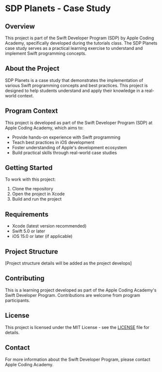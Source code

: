 # SDP Planets - Case Study

## Overview

This project is part of the Swift Developer Program (SDP) by Apple Coding Academy, specifically developed during the tutorials class. The SDP Planets case study serves as a practical learning exercise to understand and implement Swift programming concepts.

## About the Project

SDP Planets is a case study that demonstrates the implementation of various Swift programming concepts and best practices. This project is designed to help students understand and apply their knowledge in a real-world context.

## Program Context

This project is developed as part of the Swift Developer Program (SDP) at Apple Coding Academy, which aims to:
- Provide hands-on experience with Swift programming
- Teach best practices in iOS development
- Foster understanding of Apple's development ecosystem
- Build practical skills through real-world case studies

## Getting Started

To work with this project:
1. Clone the repository
2. Open the project in Xcode
3. Build and run the project

## Requirements

- Xcode (latest version recommended)
- Swift 5.0 or later
- iOS 15.0 or later (if applicable)

## Project Structure

[Project structure details will be added as the project develops]

## Contributing

This is a learning project developed as part of the Apple Coding Academy's Swift Developer Program. Contributions are welcome from program participants.

## License

This project is licensed under the MIT License - see the [LICENSE](LICENSE) file for details.

## Contact

For more information about the Swift Developer Program, please contact Apple Coding Academy.
